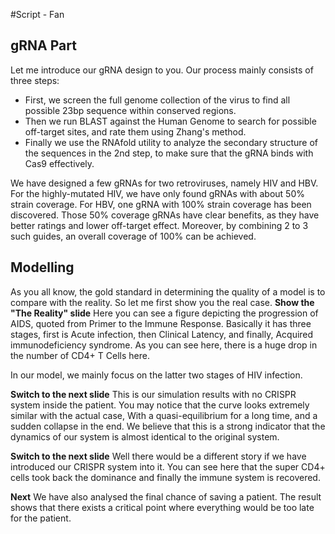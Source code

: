 #Script - Fan
## gRNA Part
Let me introduce our gRNA design to you.
Our process mainly consists of three steps:  

* First, we screen the full genome collection of the virus to find all possible 23bp sequence within conserved regions.
*  Then we run BLAST against the Human Genome to search for possible off-target sites, and rate them using Zhang's method.
* Finally we use the RNAfold utility to analyze the secondary structure of the sequences in the 2nd step, to make sure that the gRNA binds with Cas9 effectively.

We have designed a few gRNAs for two retroviruses, namely HIV and HBV. For the highly-mutated HIV, we have only found gRNAs with about 50% strain coverage. For HBV, one gRNA with 100% strain coverage has been discovered. Those 50% coverage gRNAs have clear benefits, as they have better ratings and lower off-target effect. Moreover, by combining 2 to 3 such guides, an overall coverage of 100% can be achieved.

## Modelling

As you all know, the gold standard in determining the quality of a model is to compare with the reality.
So let me first show you the real case.
**Show the "The Reality" slide**
Here you can see a figure depicting the progression of AIDS, quoted from Primer to the Immune Response. Basically it has three stages, first is Acute infection, then Clinical Latency, and finally, Acquired immunodeficiency syndrome. As you can see here, there is a huge drop in the number of CD4+ T Cells here.

In our model, we mainly focus on the latter two stages of HIV infection.

**Switch to the next slide**
This is our simulation results with no CRISPR system inside the patient. You may notice that the curve looks extremely similar with the actual case, With a quasi-equilibrium for a long time, and a sudden collapse in the end. We believe that this is a strong indicator that the dynamics of our system is almost identical to the original system.

**Switch to the next slide**
Well there would be a different story if we have introduced our CRISPR system into it. You can see here that the super CD4+ cells took back the dominance and finally the immune system is recovered.

**Next**
We have also analysed the final chance of saving a patient. The result shows that there exists a critical point where everything would be too late for the patient.
